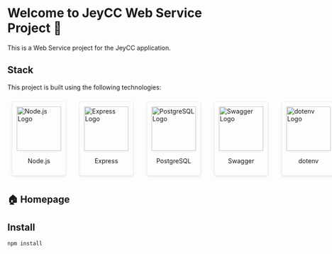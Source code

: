 # Welcome to JeyCC Web Service Project 👋

This is a Web Service project for the JeyCC application.

## Stack

This project is built using the following technologies:

<div style="display: flex; flex-wrap: nowrap; justify-content: space-evenly; align-items: center; gap: 10px;">
    <div style="display: flex; flex-direction: column; align-items: center; border: 1px solid #eee; padding: 10px; margin: 10px; border-radius: 5px; box-shadow: 0 2px 4px rgba(0,0,0,0.1);">
        <img src="https://encrypted-tbn0.gstatic.com/images?q=tbn:ANd9GcT5-e_zLyIIrlVMxClajEd6a1KCSg8D5koXLQ&s" alt="Node.js Logo" width="100">
        <p>Node.js</p>
    </div>
    <div style="display: flex; flex-direction: column; align-items: center; border: 1px solid #eee; padding: 10px; margin: 10px; border-radius: 5px; box-shadow: 0 2px 4px rgba(0,0,0,0.1);">
        <img src="https://cdn.groovetechnology.com/wp-content/uploads/2023/08/expressjs.png" alt="Express Logo" width="100">
        <p>Express</p>
    </div>
    <div style="display: flex; flex-direction: column; align-items: center; border: 1px solid #eee; padding: 10px; margin: 10px; border-radius: 5px; box-shadow: 0 2px 4px rgba(0,0,0,0.1);">
        <img src="https://cleardatascience.com/wp-content/uploads/2019/05/postgresql_logo.png" alt="PostgreSQL Logo" width="100">
        <p>PostgreSQL</p>
    </div>
    <div style="display: flex; flex-direction: column; align-items: center; border: 1px solid #eee; padding: 10px; margin: 10px; border-radius: 5px; box-shadow: 0 2px 4px rgba(0,0,0,0.1);">
       <img src="https://upload.wikimedia.org/wikipedia/commons/a/ab/Swagger-logo.png" alt="Swagger Logo" width="100">
       <p>Swagger</p>
    </div>
    <div style="display: flex; flex-direction: column; align-items: center; border: 1px solid #eee; padding: 10px; margin: 10px; border-radius: 5px; box-shadow: 0 2px 4px rgba(0,0,0,0.1);">
       <img src="https://extensions.panicfiles.com/extensions/logos/ENV.novaextension/extension_l69p5ij.png" alt="dotenv Logo" width="100">
        <p>dotenv</p>
    </div>
    <div style="display: flex; flex-direction: column; align-items: center; border: 1px solid #eee; padding: 10px; margin: 10px; border-radius: 5px; box-shadow: 0 2px 4px rgba(0,0,0,0.1);">
       <img src="https://miro.medium.com/v2/resize:fit:400/1*OARpkeBkn_Tw3vk8H769OQ.png" alt="Docker Logo" width="100">
        <p>Docker</p>
    </div>
    <div style="display: flex; flex-direction: column; align-items: center; border: 1px solid #eee; padding: 10px; margin: 10px; border-radius: 5px; box-shadow: 0 2px 4px rgba(0,0,0,0.1);">
       <img src="https://www.pngitem.com/pimgs/m/463-4634376_insomnia-rest-client-icon-hd-png-download.png" alt="Insomnia Logo" width="100">
       <p>Insomnia</p>
    </div>
    <div style="display: flex; flex-direction: column; align-items: center; border: 1px solid #eee; padding: 10px; margin: 10px; border-radius: 5px; box-shadow: 0 2px 4px rgba(0,0,0,0.1);">
        <img src="https://icons.iconarchive.com/icons/cornmanthe3rd/plex/512/Other-html-5-icon.png" alt="HTML Logo" width="100">
        <p>HTML</p>
    </div>
    <div style="display: flex; flex-direction: column; align-items: center; border: 1px solid #eee; padding: 10px; margin: 10px; border-radius: 5px; box-shadow: 0 2px 4px rgba(0,0,0,0.1);">
        <img src="https://upload.wikimedia.org/wikipedia/commons/thumb/6/62/CSS3_logo.svg/2048px-CSS3_logo.svg.png" alt="CSS Logo" width="100">
        <p>CSS</p>
    </div>
    <div style="display: flex; flex-direction: column; align-items: center; border: 1px solid #eee; padding: 10px; margin: 10px; border-radius: 5px; box-shadow: 0 2px 4px rgba(0,0,0,0.1);">
       <img src="https://static.vecteezy.com/system/resources/previews/027/127/463/non_2x/javascript-logo-javascript-icon-transparent-free-png.png" alt="JavaScript Logo" width="100">
        <p>JavaScript</p>
    </div>
</div>


## 🏠 Homepage

<!-- Add links here, such as:
    - Application link
    - API Documentation link
-->

## Install

```sh
npm install
